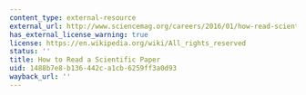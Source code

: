 ```yaml
---
content_type: external-resource
external_url: http://www.sciencemag.org/careers/2016/01/how-read-scientific-paper
has_external_license_warning: true
license: https://en.wikipedia.org/wiki/All_rights_reserved
status: ''
title: How to Read a Scientific Paper
uid: 1488b7e8-b136-442c-a1cb-6259ff3a0d93
wayback_url: ''
---
```

